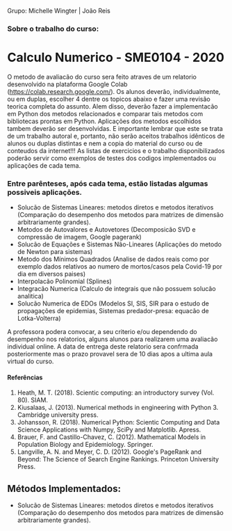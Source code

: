 Grupo: 	Michelle Wingter | João Reis

### Sobre o trabalho do curso:
# Calculo Numerico - SME0104 - 2020
O metodo de avaliacão do curso sera feito atraves de um relatorio desenvolvido
na plataforma Google Colab (https://colab.research.google.com/). Os
alunos deverão, individualmente, ou em duplas, escolher 4 dentre os topicos
abaixo e fazer uma revisão teorica completa do assunto. Alem disso, deverão
fazer a implementacão em Python dos metodos relacionados e comparar tais
metodos com bibliotecas prontas em Python. Aplicações dos metodos escolhidos
tambem deverão ser desenvolvidas. E importante lembrar que este se trata
de um trabalho autoral e, portanto, não serão aceitos trabalhos idênticos de
alunos ou duplas distintas e nem a copia do material do curso ou de conteudos
da internet!!! As listas de exercicios e o trabalho disponibilizados poderão servir
como exemplos de testes dos codigos implementados ou aplicações de cada tema.

### Entre parênteses, após cada tema, estão listadas algumas possiveis aplicações.

- Solucão de Sistemas Lineares: metodos diretos e metodos iterativos (Comparação 
do desempenho dos metodos para matrizes de dimensão arbitrariamente grandes).
- Metodos de Autovalores e Autovetores (Decomposicão SVD e compressão
de imagem, Google pagerank)
- Solucão de Equações e Sistemas Não-Lineares (Aplicações do metodo de
Newton para sistemas)
- Metodo dos Mínimos Quadrados (Analise de dados reais como por exemplo
dados relativos ao numero de mortos/casos pela Covid-19 por dia em diversos
paises)
- Interpolacão Polinomial (Splines)
- Integracão Numerica (Calculo de integrais que não possuem solucão analitica)
- Solucão Numerica de EDOs (Modelos SI, SIS, SIR para o estudo de propagações
de epidemias, Sistemas predador-presa: equacão de Lotka-Volterra)


A professora podera convocar, a seu criterio e/ou dependendo do desempenho
nos relatorios, alguns alunos para realizarem uma avaliacão individual
online.
A data de entrega deste relatorio sera confrmada posteriormente mas o
prazo provavel sera de 10 dias apos a ultima aula virtual do curso.

#### Referências
1) Heath, M. T. (2018). Scientic computing: an introductory survey (Vol. 80).
SIAM.
2) Kiusalaas, J. (2013). Numerical methods in engineering with Python 3.
Cambridge university press.
3) Johansson, R. (2018). Numerical Python: Scientic Computing and Data
Science Applications with Numpy, SciPy and Matplotlib. Apress.
4) Brauer, F. and Castillo-Chavez, C. (2012). Mathematical Models in Population
Biology and Epidemiology. Springer.
5) Langville, A. N. and Meyer, C. D. (2012). Google's PageRank and Beyond:
The Science of Search Engine Rankings. Princeton University Press.


## Métodos Implementados:
- Solucão de Sistemas Lineares: metodos diretos e metodos iterativos (Comparação 
do desempenho dos metodos para matrizes de dimensão arbitrariamente grandes).